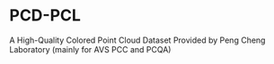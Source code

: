 # PCD-PCL
 A High-Quality Colored Point Cloud Dataset Provided by Peng Cheng Laboratory (mainly for AVS PCC and PCQA)
